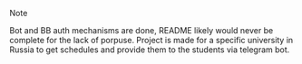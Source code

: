 > [!NOTE]  
> Bot and BB auth mechanisms are done, README likely would never be complete for the lack of porpuse. Project is made for a specific university in Russia to get schedules and provide them to the students via telegram bot.